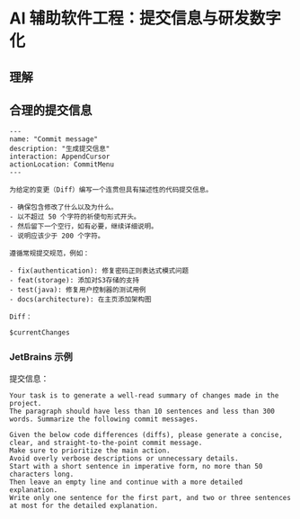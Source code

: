 # AI 辅助软件工程：提交信息与研发数字化

## 理解

## 合理的提交信息

```shire
---
name: "Commit message"
description: "生成提交信息"
interaction: AppendCursor
actionLocation: CommitMenu
---

为给定的变更（Diff）编写一个连贯但具有描述性的代码提交信息。

- 确保包含修改了什么以及为什么。
- 以不超过 50 个字符的祈使句形式开头。
- 然后留下一个空行，如有必要，继续详细说明。
- 说明应该少于 200 个字符。

遵循常规提交规范，例如：

- fix(authentication): 修复密码正则表达式模式问题
- feat(storage): 添加对S3存储的支持
- test(java): 修复用户控制器的测试用例
- docs(architecture): 在主页添加架构图

Diff：

$currentChanges
```

### JetBrains 示例

提交信息：

    Your task is to generate a well-read summary of changes made in the project.
    The paragraph should have less than 10 sentences and less than 300 words. Summarize the following commit messages.

    Given the below code differences (diffs), please generate a concise, clear, and straight-to-the-point commit message.
    Make sure to prioritize the main action.
    Avoid overly verbose descriptions or unnecessary details.
    Start with a short sentence in imperative form, no more than 50 characters long.
    Then leave an empty line and continue with a more detailed explanation.
    Write only one sentence for the first part, and two or three sentences at most for the detailed explanation.


